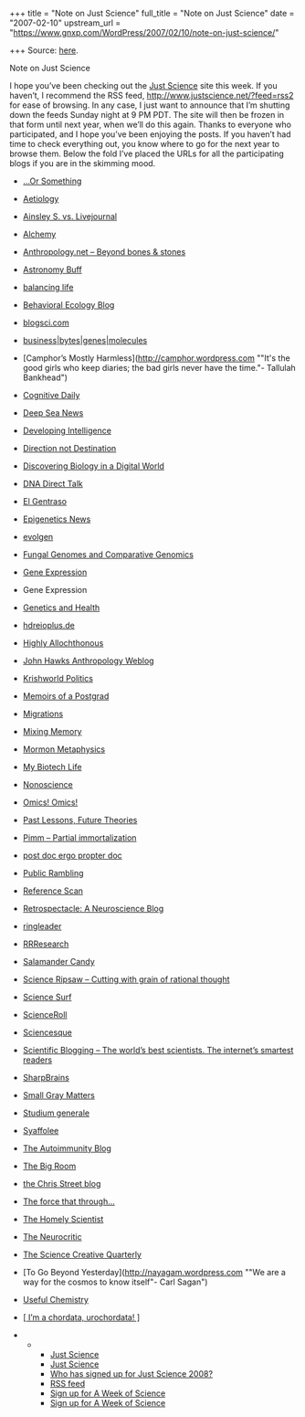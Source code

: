 +++
title = "Note on Just Science"
full_title = "Note on Just Science"
date = "2007-02-10"
upstream_url = "https://www.gnxp.com/WordPress/2007/02/10/note-on-just-science/"

+++
Source: [here](https://www.gnxp.com/WordPress/2007/02/10/note-on-just-science/).

Note on Just Science

I hope you’ve been checking out the [Just Science](http://www.justscience.net/) site this week. If you haven’t, I recommend the RSS feed, <http://www.justscience.net/?feed=rss2> for ease of browsing. In any case, I just want to announce that I’m shutting down the feeds Sunday night at 9 PM PDT. The site will then be frozen in that form until next year, when we’ll do this again. Thanks to everyone who participated, and I hope you’ve been enjoying the posts. If you haven’t had time to check everything out, you know where to go for the next year to browse them. Below the fold I’ve placed the URLs for all the participating blogs if you are in the skimming mood.

- […Or Something](https://bromans.blogspot.com/index.html)

- [Aetiology](http://scienceblogs.com/aetiology/ "Discussing causes, origins, evolution, and implications of disease and other phenomena.")

- [Ainsley S. vs.
  Livejournal](http://americanbeetles.livejournal.com/ "Ainsley S. vs. Livejournal - LiveJournal.com")

- [Alchemy](http://www.lakshmi.arunn.net)

- [Anthropology.net – Beyond bones &
  stones](http://anthropology.net "<h2>Mission Statement</h2><p><strong>Anthropology</strong> is defined as the study of humankind and their origins throughout different places and times. The study focuses in detail on cultural, biological, linguistic, and archaeological research.</p><p")

- [Astronomy
  Buff](http://www.astronomybuff.com "Astronomy from a skewed perspective")

- [balancing life](https://balancinglife.blogspot.com/index.html)

- [Behavioral Ecology
  Blog](https://matt-at-berkeley.blogspot.com/index.html)

- [blogsci.com](http://blogsci.com)

- [business\|bytes\|genes\|molecules](http://mndoci.com/blog "ruminations on the social and commercial potential of biotech, nanotech, infotech and computing")

- [Camphor’s Mostly
  Harmless](http://camphor.wordpress.com ""It's the good girls who keep diaries; the bad girls never have the time."- Tallulah Bankhead")

- [Cognitive
  Daily](http://scienceblogs.com/cognitivedaily/ "A new cognitive psychology article nearly every day")

- [Deep Sea
  News](http://scienceblogs.com/deepseanews/ "All the news on the Earth's largest environment")

- [Developing
  Intelligence](http://scienceblogs.com/developingintelligence/ "[ over time, across species, and cross-platform ]")

- [Direction not
  Destination](http://www.landscapemodelling.net/blog/index.html)

- [Discovering Biology in a Digital
  World](http://scienceblogs.com/digitalbio/ "My thoughts on biology, teaching, life, and exploring the living world via the digital one. Only my opinions are represented by these postings, they do not represent the viewpoints of any funding agency or Geospiza, Inc.")

- [DNA Direct
  Talk](http://talk.dnadirect.com "Your Genes, Your Health, Your Choices")

- [El Gentraso](https://gentraso.blogspot.com/index.html)

- [Epigenetics
  News](http://www.epigeneticsnews.com "Discoveries and advances in the field of epigenetics")

- [evolgen](http://scienceblogs.com/evolgen/ "AT THE CONVERGENCE OF EVOLUTION AND GENETICS")

- [Fungal Genomes and Comparative
  Genomics](http://fungalgenomes.org/blog "Digesting the fungal genomes")

- [Gene Expression](https://www.gnxp.com/blog/index.php)

- Gene Expression

- [Genetics and
  Health](http://www.geneticsandhealth.com "Your genes, your life.")

- [hdreioplus.de](http://www.hdreioplus.de/wordpress "Jokerines Blog über die wunderbare Welt der Chemie")

- [Highly
  Allochthonous](https://highlyallochthonous.blogspot.com/index.html)

- [John Hawks Anthropology
  Weblog](http://johnhawks.net/weblog "Paleoanthropology, genetics, and evolution")

- [Krishworld
  Politics](http://krishworld.com/politics "where right is always wrong")

- [Memoirs of a Postgrad](https://paul-baxter.blogspot.com/index.html)

- [Migrations](http://migration.wordpress.com "everything is on its way to somewhere else")

- [Mixing
  Memory](http://scienceblogs.com/mixingmemory/ "An entrée of Cognitive Science with an occasional side of whatever the hell else I want to talk about.")

- [Mormon
  Metaphysics](http://www.libertypages.com/clark/ "Mormonism and technical philosophy with an emphasis on Peirce, Heidegger, Derrida and Ricoeur. ")

- [My Biotech
  Life](http://my.biotechlife.net "Here's my take on biotechnology")

- [Nonoscience](http://www.arunn.net/scienceblog)

- [Omics! Omics!](https://omicsomics.blogspot.com/index.html)

- [Past Lessons, Future
  Theories](http://www.philipdowney.com/weblog/index.html)

- [Pimm – Partial
  immortalization](http://pimm.wordpress.com "A Biotech Geek Blogger's adventures through science, technology and the web...")

- [post doc ergo propter
  doc](https://propterdoc.blogspot.com/index.html)

- [Public Rambling](https://pbeltrao.blogspot.com/index.html)

- [Reference
  Scan](http://www.refscan.info "Magnetic Resonance Imaging news, information, and journal club, with minimal spin.")

- [Retrospectacle: A Neuroscience
  Blog](http://scienceblogs.com/retrospectacle/ "The trials, tribulations, and joys of a Neuroscience gradute student writing her thesis in the postmodern, post-Y2K world. ")

- [ringleader](http://www.minds.nuim.ie/%7Eringleader/serendipity/ "Curiouser & Curiouser")

- [RRResearch](https://rrresearch.blogspot.com/index.html)

- [Salamander
  Candy](http://www.salamander-candy.com/ "Writing About Biology and Other Sweet Things ")

- [Science Ripsaw – Cutting with grain of rational
  thought](https://scienceripsaw.blogspot.com/index.html)

- [Science
  Surf](http://www.wjst.de/blog "But let your communication be Yea,yea; Nay,nay:for whatsoever is more than these cometh of evil")

- [ScienceRoll](http://scienceroll.wordpress.com "A medical student's journey inside genetics and medicine")

- [Sciencesque](http://sciencesque.wordpress.com "Because if it ain't science, it's sciencesque")

- [Scientific Blogging – The world’s best scientists. The internet’s
  smartest
  readers](http://www.scientificblogging.com "The world's best scientists. The internet's smartest readers ")

- [SharpBrains](http://www.sharpbrains.com "Your Brain Fitness Center")

- [Small Gray
  Matters](http://www.smallgraymatters.com "of brains and their minds")

- [Studium generale](https://studgen.blogspot.com/index.html)

- [Syaffolee](http://www.gamalei.net/syaffolee/index.html)

- [The Autoimmunity
  Blog](http://theautoimmunityblog.wordpress.com "News and Views on Autoimmune Diseases")

- [The Big
  Room](http://www.bigroom.org/wordpress "Applied Empirical Naturalism")

- [the Chris Street
  blog](https://christophergovanstreet.blogspot.com/index.html)

- [The force that
  through…](https://theforcethat.blogspot.com/index.html)

- [The Homely
  Scientist](http://www.homelyscientist.com "Science at home from a science geek.")

- [The
  Neurocritic](https://neurocritic.blogspot.com/index.html "Deconstructing the most sensationalistic recent findings in Human Brain Imaging, Cognitive Neuroscience, and Psychopharmacology")

- [The Science Creative
  Quarterly](http://www.scq.ubc.ca "Science writing of any and all connotations.")

- [To Go Beyond
  Yesterday](http://nayagam.wordpress.com ""We are a way for the cosmos to know itself"- Carl Sagan")

- [Useful Chemistry](https://usefulchem.blogspot.com/index.html)

- [\[ I’m a chordata, urochordata!
  \]](http://convoluta.ucdavis.edu/research/ "Collections of notes, ideas, and thoughts of a marine community ecologist with a fondness for ascidians (that's sea squirts, to you!)")

- - - [Just
      Science](https://www.gnxp.com/WordPress/2007/02/04/just-science/)
    - [Just
      Science](https://www.gnxp.com/WordPress/2007/02/04/just-science/)
    - [Who has signed up for Just Science
      2008?](https://www.gnxp.com/WordPress/2008/01/20/who-has-signed-up-for-just-science-2008/)
    - [RSS feed](https://www.gnxp.com/WordPress/2010/03/30/rss-feed/)
    - [Sign up for A Week of
      Science](https://www.gnxp.com/WordPress/2007/01/18/sign-up-for-a-week-of-science/)
    - [Sign up for A Week of
      Science](https://www.gnxp.com/WordPress/2007/01/19/sign-up-for-a-week-of-science-2/)
